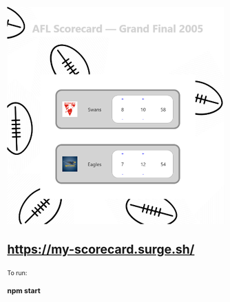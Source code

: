 
![](https://raw.githubusercontent.com/taylorkrn/afl_scorecard/master/Screenshot.png)


# https://my-scorecard.surge.sh/

##


To run:

### npm start

